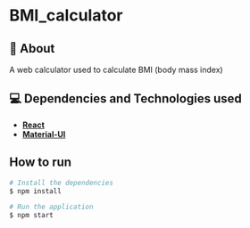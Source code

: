 # BMI_calculator

## 🔖 About

A web calculator used to calculate BMI (body mass index)

## 💻 Dependencies and Technologies used

- __[React](https://reactjs.org/)__ 
- __[Material-UI](https://material-ui.com/pt/)__


## How to run

```bash
# Install the dependencies
$ npm install

# Run the application
$ npm start
```

